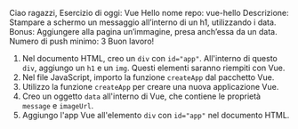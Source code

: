 <!------------------------
    CONSEGNA ESERCIZIO
------------------------->
Ciao ragazzi,
Esercizio di oggi: Vue Hello
nome repo: vue-hello
Descrizione: Stampare a schermo un messaggio all’interno di un h1, utilizzando i data.
Bonus: Aggiungere alla pagina un’immagine, presa anch’essa da un data.
Numero di push minimo: 3
Buon lavoro!





<!--------------------------
    PSEUDO-CODICE LOGICO
--------------------------->
1. Nel documento HTML, creo un `div` con `id="app"`. All'interno di questo `div`, aggiungo un `h1` e un `img`. Questi elementi saranno riempiti con Vue.
2. Nel file JavaScript, importo la funzione `createApp` dal pacchetto Vue.
3. Utilizzo la funzione `createApp` per creare una nuova applicazione Vue.
4. Creo un oggetto `data` all'interno di Vue, che contiene le proprietà `message` e `imageUrl`.
5. Aggiungo l'app Vue all'elemento `div` con `id="app"` nel documento HTML.